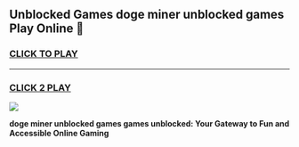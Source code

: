 
## Unblocked Games doge miner unblocked games Play Online 👋
<h3>
<a href="https://news.freeplayer.one?title=doge_miner_unblocked_games&ref=17F">CLICK TO PLAY</a></h3>
<hr>

<h3>
<a href="https://news.freeplayer.one?title=doge_miner_unblocked_games&ref=17F">CLICK 2 PLAY</a>
  
</h3>

<a href="https://news.freeplayer.one?title=doge_miner_unblocked_games&ref=17F/"><img src="https://clearcache.store/games.png"></a>


**doge miner unblocked games games unblocked: Your Gateway to Fun and Accessible Online Gaming**
